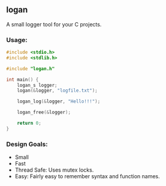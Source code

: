## logan

A small logger tool for your C projects.


### Usage:
```c
#include <stdio.h>
#include <stdlib.h>

#include "logan.h"

int main() {
    logan_s logger;
    logan(&logger, "logfile.txt");

    logan_log(&logger, "Hello!!!");

    logan_free(&logger);

    return 0;
}
```

### Design Goals:
- Small
- Fast
- Thread Safe: Uses mutex locks.
- Easy: Fairly easy to remember syntax and function names.

